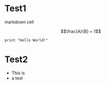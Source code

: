 # Test1 #

markdown cell

$$\frac{A}{B} = 1$$

~~~ {.python}
print "Hello World!"
~~~

# Test2 #

  * This is
  * a test


